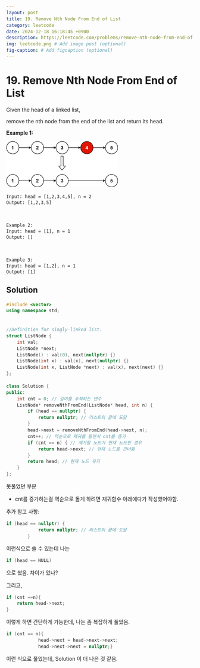 ```yaml
---
layout: post
title: 19. Remove Nth Node From End of List
category: leetcode
date: 2024-12-18 16:18:45 +0900
description: https://leetcode.com/problems/remove-nth-node-from-end-of-list/description/
img: leetcode.png # Add image post (optional)
fig-caption: # Add figcaption (optional)
---
```


            
# 19. Remove Nth Node From End of List

Given the head of a linked list, 

remove the nth node from the end of the list and return its head.

**Example 1:**

<img src="../imgs/remove_ex1.jpg" alt="remove_ex1" width="300"/>


    Input: head = [1,2,3,4,5], n = 2
    Output: [1,2,3,5]

<br>

    Example 2:
    Input: head = [1], n = 1
    Output: []

<br>

    Example 3:
    Input: head = [1,2], n = 1
    Output: [1]


## Solution

```cpp
#include <vector>
using namespace std;


//Definition for singly-linked list.
struct ListNode {
    int val;
    ListNode *next;
    ListNode() : val(0), next(nullptr) {}
    ListNode(int x) : val(x), next(nullptr) {}
    ListNode(int x, ListNode *next) : val(x), next(next) {}
};

class Solution {
public:
    int cnt = 0; // 길이를 추적하는 변수
    ListNode* removeNthFromEnd(ListNode* head, int n) {
        if (head == nullptr) {
            return nullptr; // 리스트의 끝에 도달
        }
        head->next = removeNthFromEnd(head->next, n);
        cnt++; // 역순으로 재귀를 돌면서 cnt를 증가
        if (cnt == n) { // 제거할 노드가 현재 노드인 경우
            return head->next; // 현재 노드를 건너뜀
        }
        return head; // 현재 노드 유지
    }
};
```

못풀었던 부분
- cnt를 증가하는걸 역순으로 돌게 하려면 재귀함수 아래에다가 작성했어야함.

추가 참고 사항: 
```cpp
if (head == nullptr) {
            return nullptr; // 리스트의 끝에 도달
        }
```
이런식으로 쓸 수 있는데 나는 

```cpp
if (head == NULL)
``` 
으로 썼음. 차이가 있나?

그리고, 

```cpp
if (cnt ==n){
    return head->next; 
}
```

이렇게 하면 간단하게 가능한데, 나는 좀 복잡하게 풀었음. 

```cpp
if (cnt == n){
            head->next = head->next->next;
            head->next->next = nullptr;}

```
이런 식으로 풀었는데, Solution 이 더 나은 것 같음.
